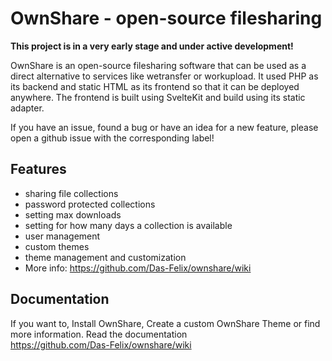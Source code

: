 # OwnShare - open-source filesharing

**This project is in a very early stage and under active development!**

OwnShare is an open-source filesharing software that can be used as a direct alternative to services like wetransfer or workupload. It used PHP as its backend and static HTML as its frontend so that it can be deployed anywhere. The frontend is built using SvelteKit and build using its static adapter.

If you have an issue, found a bug or have an idea for a new feature, please open a github issue with the corresponding label!

## Features
* sharing file collections
* password protected collections
* setting max downloads
* setting for how many days a collection is available
* user management
* custom themes
* theme management and customization
* More info: https://github.com/Das-Felix/ownshare/wiki

## Documentation
If you want to, Install OwnShare, Create a custom OwnShare Theme or find more information. Read the documentation<br>
https://github.com/Das-Felix/ownshare/wiki